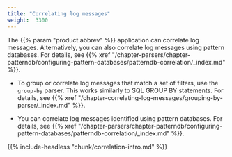 ```yaml
---
title: "Correlating log messages"
weight:  3300
---
```

<!-- DISCLAIMER: This file is based on the syslog-ng Open Source Edition documentation https://github.com/balabit/syslog-ng-ose-guides/commit/2f4a52ee61d1ea9ad27cb4f3168b95408fddfdf2 and is used under the terms of The syslog-ng Open Source Edition Documentation License. The file has been modified by Axoflow. -->

The {{% param "product.abbrev" %}} application can correlate log messages. Alternatively, you can also correlate log messages using pattern databases. For details, see {{% xref "/chapter-parsers/chapter-patterndb/configuring-pattern-databases/patterndb-correlation/_index.md" %}}.

  - To group or correlate log messages that match a set of filters, use the `group-by` parser. This works similarly to SQL GROUP BY statements. For details, see {{% xref "/chapter-correlating-log-messages/grouping-by-parser/_index.md" %}}.

  - You can correlate log messages identified using pattern databases. For details, see {{% xref "/chapter-parsers/chapter-patterndb/configuring-pattern-databases/patterndb-correlation/_index.md" %}}.

{{% include-headless "chunk/correlation-intro.md" %}}
